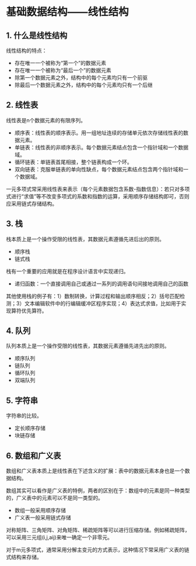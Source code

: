 # 基础数据结构——线性结构 #

## 1. 什么是线性结构 ##

线性结构的特点：

* 存在唯一一个被称为“第一个”的数据元素
* 存在唯一一个被称为“最后一个”的数据元素
* 除第一个数据元素之外，结构中的每个元素均只有一个前驱
* 除最后一个数据元素之外，结构中的每个元素均只有一个后继

## 2. 线性表 ##

线性表是n个数据元素的有限序列。

* 顺序表：线性表的顺序表示。用一组地址连续的存储单元依次存储线性表的数据元素。
* 单链表：线性表的非顺序表示。每个数据元素结点包含一个指针域和一个数据域。
* 循环链表：单链表首尾相接，整个链表构成一个环。
* 双向链表：克服单链表的单向性缺点，每个数据元素结点包含两个指针域和一个数据域。

一元多项式常采用线性表来表示（每个元素数据包含系数-指数信息）：若只对多项式进行“求值”等不改变多项式的系数和指数的运算，采用顺序存储结构即可，否则应采用链式存储结构。

## 3. 栈 ##

栈本质上是一个操作受限的线性表，其数据元素遵循先进后出的原则。

* 顺序栈
* 链式栈

栈有一个重要的应用就是在程序设计语言中实现递归。

* 递归函数：一个直接调用自己或通过一系列的调用语句间接地调用自己的函数

其他使用栈的例子有：1）数制转换，计算过程和输出顺序相反；2）括号匹配检测；3）文本编辑软件中的行编辑缓冲区程序实现；4）表达式求值，比如用于实现算符优先算符。

## 4. 队列 ##

队列本质上是一个操作受限的线性表，其数据元素遵循先进先出的原则。

* 顺序队列
* 链队列
* 循环队列
* 双端队列

## 5. 字符串 ##

字符串的比较。

* 定长顺序存储
* 块链存储

## 6. 数组和广义表 ##

数组和广义表本质上是线性表在下述含义的扩展：表中的数据元素本身也是一个数据结构。

数组其实可以看作是广义表的特例，两者的区别在于：数组中的元素是同一种类型的，广义表中的元素可以不是同一类型的。

* 数组一般采用顺序存储
* 广义表一般采用链式存储

对称矩阵、三角矩阵、对角矩阵、稀疏矩阵等可以进行压缩存储。例如稀疏矩阵，可以采用三元组(i,j,aij)来唯一确定一个非零元。

对于m元多项式，通常采用分解主变元的方式表示，这种情况下常采用广义表的链式结构来存储。
